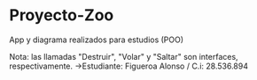 # Proyecto-Zoo
App y  diagrama realizados para estudios (POO)

Nota: las llamadas "Destruir", "Volar" y "Saltar" son interfaces, respectivamente.
->Estudiante: Figueroa Alonso / C.i: 28.536.894
